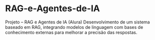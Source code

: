 # RAG-e-Agentes-de-IA
Projeto – RAG e Agentes de IA (Alura) Desenvolvimento de um sistema baseado em RAG, integrando modelos de linguagem com bases de conhecimento externas para melhorar a precisão das respostas. 
